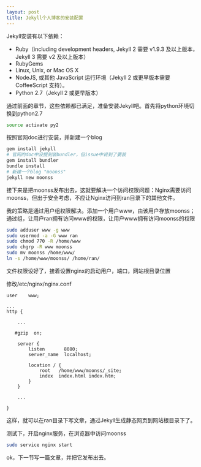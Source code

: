 ```yaml
---
layout: post
title: Jekyll个人博客的安装配置
---
```


Jekyll安装有以下依赖：
- Ruby（including development headers, Jekyll 2 需要 v1.9.3 及以上版本，Jekyll 3 需要 v2 及以上版本）
- RubyGems
- Linux, Unix, or Mac OS X
- NodeJS, 或其他 JavaScript 运行环境（Jekyll 2 或更早版本需要 CoffeeScript 支持）。
- Python 2.7（Jekyll 2 或更早版本）

通过前面的章节，这些依赖都已满足，准备安装Jekyll吧。首先将python环境切换到python2.7

```bash
source activate py2
```

按照官网doc进行安装，并新建一个blog

```bash
gem install jekyll
# 官网的doc中没提到装bundler，但issue中说到了要装
gem install bundler
bundle install
# 新建一个blog "moonss"
jekyll new moonss
```

接下来是把moonss发布出去，这就要解决一个访问权限问题：Nginx需要访问moonss，但出于安全考虑，不应让Nginx访问到ran目录下的其他文件。

我的策略是通过用户组权限解决。添加一个用户www，由该用户存放moonss；通过组，让用户ran拥有访问www的权限，让用户www拥有访问moonss的权限

```bash
sudo adduser www -g www
sudo usermod -a -G www ran
sudo chmod 770 -R /home/www
sudo chgrp -R www moonss
sudo mv moonss /home/www/
ln -s /home/www/moonss/ /home/ran/
```

文件权限设好了，接着设置nginx的启动用户，端口，网站根目录位置

修改/etc/nginx/nginx.conf

```
user    www;

...
http {

    ...

   #gzip  on;

    server {
        listen       8080;
        server_name  localhost;

        location / {
            root   /home/www/moonss/_site;
            index  index.html index.htm;
        }
    }

    ...

}

```

这样，就可以在ran目录下写文章，通过Jekyll生成静态网页到网站根目录下了。

测试下，开启nginx服务，在浏览器中访问moonss

```bash
sudo service nginx start
```

ok，下一节写一篇文章，并把它发布出去。

